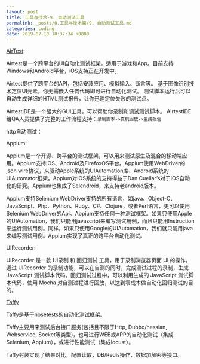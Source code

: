 ```yaml
---
layout: post
title: 工具与技术-9. 自动测试工具
permalink: _posts/0.工具与技术篇/9. 自动测试工具.md
categories: coding
date: 2019-07-18 18:37:34 +0800
---
```

[AirTest](airtest.netease.com):

Airtest是一个跨平台的UI自动化测试框架，适用于游戏和App。目前支持Windows和Android平台，iOS支持正在开发中。

Airtest提供了跨平台的API，包括安装应用、模拟输入、断言等。 基于图像识别技术定位UI元素，你无需嵌入任何代码即可进行自动化测试。 测试脚本运行后可以自动生成详细的HTML测试报告，让你迅速定位失败的测试点。

AirtestIDE是一个强大的GUI工具，可以帮助你录制和调试测试脚本。 AirtestIDE给QA人员提供了完整的工作流程支持：`录制脚本->真机回放->生成报告`



http自动测试：

Appium:

Appium是一个开源、跨平台的测试框架，可以用来测试原生及混合的移动端应用。Appium支持IOS、Android及FirefoxOS平台。Appium使用WebDriver的json wire协议，来驱动Apple系统的UIAutomation库、Android系统的UIAutomator框架。Appium对IOS系统的支持得益于Dan Cuellar’s对于IOS自动化的研究。Appium也集成了Selendroid，来支持老android版本。

Appium支持Selenium WebDriver支持的所有语言，如java、Object-C、JavaScript、Php、Python、Ruby、C#、Clojure，或者Perl语言，更可以使用Selenium WebDriver的Api。Appium支持任何一种测试框架。如果只使用Apple的UIAutomation，我们只能用javascript来编写测试用例，而且只能用Instruction来运行测试用例。同样，如果只使用Google的UIAutomation，我们就只能用java来编写测试用例。Appium实现了真正的跨平台自动化测试。

UIRecorder:

UIRecorder 是一款 UI录制 和 回归测试 工具，用于录制浏览器页面 UI 的操作。通过 UIRecorder 的录制功能，可以在自测的同时，完成测试过程的录制，生成 JavaScript 测试脚本代码。回归测试过程中，可以利用生成的 JavaScript 测试脚本代码，使用 Mocha 对自测过程进行回放，以达到零成本做自动化回归测试的目的。



[Taffy](https://github.com/lovesoo/Taffy)

Taffy是基于nosetests的自动化测试框架。

Taffy主要用来测试后台接口服务(包括且不限于Http, Dubbo/hessian, Webservice, Socket等类型)，也可进行WEB或APP的自动化测试（集成Selenium, Appium），或进行性能测试（集成locust）。

Taffy封装实现了结果对比，配置读取，DB/Redis操作，数据加解密等接口。